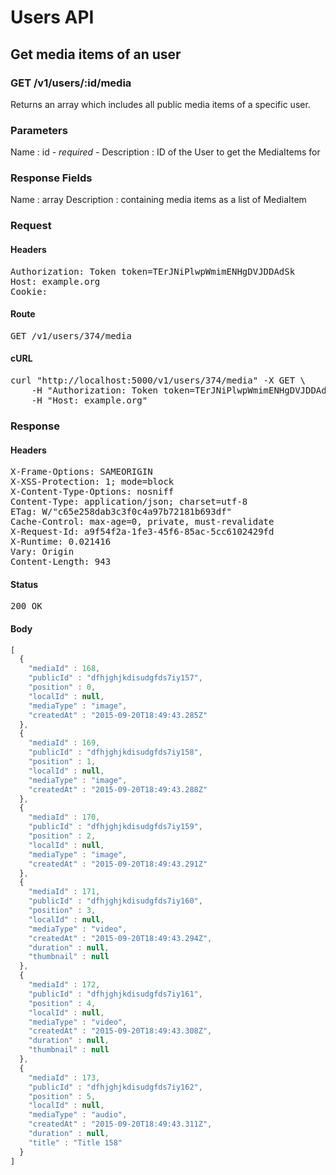 # Users API

## Get media items of an user

### GET /v1/users/:id/media

Returns an array which includes all public media items of a specific user.

### Parameters

Name : id *- required -*
Description : ID of the User to get the MediaItems for


### Response Fields

Name : array
Description : containing media items as a list of MediaItem

### Request

#### Headers

<pre>Authorization: Token token=TErJNiPlwpWmimENHgDVJDDAdSk
Host: example.org
Cookie: </pre>

#### Route

<pre>GET /v1/users/374/media</pre>

#### cURL

<pre class="request">curl &quot;http://localhost:5000/v1/users/374/media&quot; -X GET \
	-H &quot;Authorization: Token token=TErJNiPlwpWmimENHgDVJDDAdSk&quot; \
	-H &quot;Host: example.org&quot;</pre>

### Response

#### Headers

<pre>X-Frame-Options: SAMEORIGIN
X-XSS-Protection: 1; mode=block
X-Content-Type-Options: nosniff
Content-Type: application/json; charset=utf-8
ETag: W/&quot;c65e258dab3c3f0c4a97b72181b693df&quot;
Cache-Control: max-age=0, private, must-revalidate
X-Request-Id: a9f54f2a-1fe3-45f6-85ac-5cc6102429fd
X-Runtime: 0.021416
Vary: Origin
Content-Length: 943</pre>

#### Status

<pre>200 OK</pre>

#### Body

```javascript
[
  {
    "mediaId" : 168,
    "publicId" : "dfhjghjkdisudgfds7iy157",
    "position" : 0,
    "localId" : null,
    "mediaType" : "image",
    "createdAt" : "2015-09-20T18:49:43.285Z"
  },
  {
    "mediaId" : 169,
    "publicId" : "dfhjghjkdisudgfds7iy158",
    "position" : 1,
    "localId" : null,
    "mediaType" : "image",
    "createdAt" : "2015-09-20T18:49:43.288Z"
  },
  {
    "mediaId" : 170,
    "publicId" : "dfhjghjkdisudgfds7iy159",
    "position" : 2,
    "localId" : null,
    "mediaType" : "image",
    "createdAt" : "2015-09-20T18:49:43.291Z"
  },
  {
    "mediaId" : 171,
    "publicId" : "dfhjghjkdisudgfds7iy160",
    "position" : 3,
    "localId" : null,
    "mediaType" : "video",
    "createdAt" : "2015-09-20T18:49:43.294Z",
    "duration" : null,
    "thumbnail" : null
  },
  {
    "mediaId" : 172,
    "publicId" : "dfhjghjkdisudgfds7iy161",
    "position" : 4,
    "localId" : null,
    "mediaType" : "video",
    "createdAt" : "2015-09-20T18:49:43.308Z",
    "duration" : null,
    "thumbnail" : null
  },
  {
    "mediaId" : 173,
    "publicId" : "dfhjghjkdisudgfds7iy162",
    "position" : 5,
    "localId" : null,
    "mediaType" : "audio",
    "createdAt" : "2015-09-20T18:49:43.311Z",
    "duration" : null,
    "title" : "Title 158"
  }
]
```
